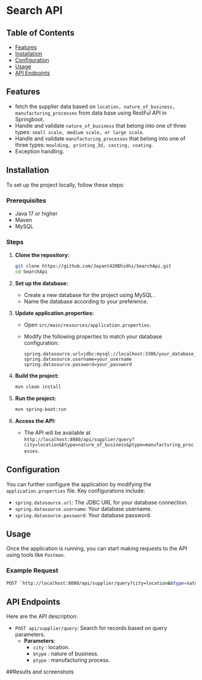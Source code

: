 # Search API
## Table of Contents

- [Features](#features)
- [Installation](#installation)
- [Configuration](#configuration)
- [Usage](#usage)
- [API Endpoints](#api-endpoints)

## Features

- fetch the supplier data based on `location, nature_of_business, manufacturing_processes` from data base using RestFul API in Springboot.
- Handle and validate `nature_of_business` that belong into one of three types: `small scale, medium scale, or large scale`.
- Handle and validate `manufacturing_processes` that belong into one of three types: `moulding, printing_3d, casting, coating`.
- Exception handling.

## Installation

To set up the project locally, follow these steps:

### Prerequisites

- Java 17 or higher
- Maven
- MySQL
  
### Steps

1. **Clone the repository:**
    ```bash
    git clone https://github.com/Jayant420Dhidhi/SearchApi.git
    cd SearchApi
    ```

2. **Set up the database:**
   - Create a new database for the project using MySQL   .
   - Name the database according to your preference.

3. **Update application.properties:**
   - Open `src/main/resources/application.properties`.
   - Modify the following properties to match your database configuration:

     ```properties
     spring.datasource.url=jdbc:mysql://localhost:3306/your_database_name
     spring.datasource.username=your_username
     spring.datasource.password=your_password
     ```

4. **Build the project:**
    ```bash
    mvn clean install
    ```

5. **Run the project:**
    ```bash
    mvn spring-boot:run
    ```

6. **Access the API:**
   - The API will be available at `http://localhost:8080/api/supplier/query?city=location&btype=nature_of_business&ptype=manufacturing_processes`.

## Configuration

You can further configure the application by modifying the `application.properties` file. Key configurations include:

- `spring.datasource.url`: The JDBC URL for your database connection.
- `spring.datasource.username`: Your database username.
- `spring.datasource.password`: Your database password.

## Usage

Once the application is running, you can start making requests to the API using tools like  `Postman`.

### Example Request

```bash
POST `http://localhost:8080/api/supplier/query?city=location&btype=nature_of_business&ptype=manufacturing_processes`
```

## API Endpoints

Here are the API description:

- `POST api/supplier/query`: Search for records based on query parameters.
  - **Parameters**:
    - `city` : location.
    - `btype` : nature of business.
    - `ptype` : manufacturing process.

##Results and screenshots
